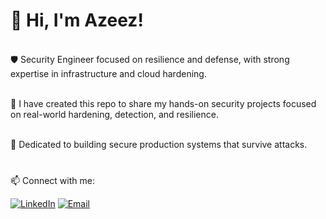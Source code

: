 <h1>👋 Hi, I'm Azeez!</h1> 

<br>🛡️ Security Engineer focused on resilience and defense, with strong expertise in infrastructure and cloud hardening.<br/>  

<br>🔧 I have created this repo to share my hands-on security projects focused on real-world hardening, detection, and resilience.</br>

<br>🎯 Dedicated to building secure production systems that survive attacks.</br>  

<h3></h3>
 
<br>📫 Connect with me:</br>

[![LinkedIn](https://img.shields.io/badge/LinkedIn-0A66C2?style=for-the-badge&logo=linkedin&logoColor=white)](https://www.linkedin.com/in/azeez-zakariyau-33214a73/)
[![Email](https://img.shields.io/badge/Email-D14836?style=for-the-badge&logo=gmail&logoColor=white)](mailto:azeezzakariyau@gmail.com)

<!--
## 📊 Page Stats

![Azeez's GitHub stats](https://github-readme-stats.vercel.app/api?username=azak00&show_icons=true&theme=default&hide_title=true)
![Top Langs](https://github-readme-stats.vercel.app/api/top-langs/?username=azak00&layout=compact&theme=default&hide_title=true)

-

<!-- visitor badge -->
<!-- ![visitors](https://visitor-badge.glitch.me/badge?page_id=azak00.azak00) 
-->
